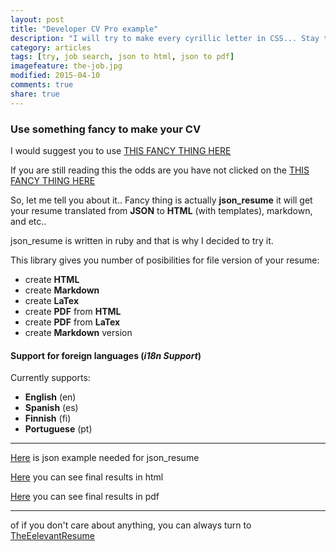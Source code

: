 ```yaml
---
layout: post
title: "Developer CV Pro example"
description: "I will try to make every cyrillic letter in CSS... Stay tuned..."
category: articles  
tags: [try, job search, json to html, json to pdf]
imagefeature: the-job.jpg
modified: 2015-04-10
comments: true
share: true
---
```



### Use something fancy to make your CV

I would suggest you to use [THIS FANCY THING HERE](https://github.com/prat0318/json_resume)

If you are still reading this the odds are you have not clicked on the [THIS FANCY THING HERE](https://github.com/prat0318/json_resume)
                                                   
So, let me tell you about it.. Fancy thing is actually **json_resume** it will get your resume translated from **JSON** to **HTML** (with templates), markdown, and etc.. 

json_resume is written in ruby and that is why I decided to try it.
                                                   
This library gives you number of posibilities for file version of your resume:

 - create **HTML** 
 - create **Markdown**
 - create **LaTex**
 - create **PDF** from **HTML**
 - create **PDF** from **LaTex** 
 - create **Markdown** version

#### Support for foreign languages (***i18n Support***)

Currently supports:

 - **English** (en) 
 - **Spanish** (es) 
 - **Finnish** (fi) 
 - **Portuguese** (pt)


----------


[Here](http://www.itmilos.com/job-search/itmilos_cv.json)  is json example needed for json_resume

[Here](http://www.itmilos.com/job-search/resume/page.html)  you can see final results in html 

[Here](http://www.itmilos.com/job-search/resume.pdf) you can see final results in pdf 


----------

of if you don't care about anything, you can always turn to [TheEelevantResume](http://www.therelevantresume.com/)



